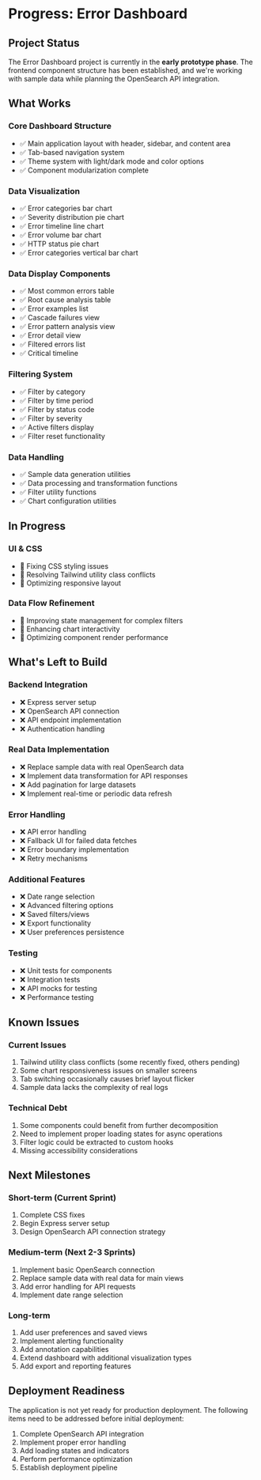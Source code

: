 # Progress: Error Dashboard

## Project Status

The Error Dashboard project is currently in the **early prototype phase**. The frontend component structure has been established, and we're working with sample data while planning the OpenSearch API integration.

## What Works

### Core Dashboard Structure
- ✅ Main application layout with header, sidebar, and content area
- ✅ Tab-based navigation system
- ✅ Theme system with light/dark mode and color options
- ✅ Component modularization complete

### Data Visualization
- ✅ Error categories bar chart
- ✅ Severity distribution pie chart
- ✅ Error timeline line chart
- ✅ Error volume bar chart
- ✅ HTTP status pie chart
- ✅ Error categories vertical bar chart

### Data Display Components
- ✅ Most common errors table
- ✅ Root cause analysis table
- ✅ Error examples list
- ✅ Cascade failures view
- ✅ Error pattern analysis view
- ✅ Error detail view
- ✅ Filtered errors list
- ✅ Critical timeline

### Filtering System
- ✅ Filter by category
- ✅ Filter by time period
- ✅ Filter by status code
- ✅ Filter by severity
- ✅ Active filters display
- ✅ Filter reset functionality

### Data Handling
- ✅ Sample data generation utilities
- ✅ Data processing and transformation functions
- ✅ Filter utility functions
- ✅ Chart configuration utilities

## In Progress

### UI & CSS
- 🔄 Fixing CSS styling issues
- 🔄 Resolving Tailwind utility class conflicts
- 🔄 Optimizing responsive layout

### Data Flow Refinement
- 🔄 Improving state management for complex filters
- 🔄 Enhancing chart interactivity
- 🔄 Optimizing component render performance

## What's Left to Build

### Backend Integration
- ❌ Express server setup
- ❌ OpenSearch API connection
- ❌ API endpoint implementation
- ❌ Authentication handling

### Real Data Implementation
- ❌ Replace sample data with real OpenSearch data
- ❌ Implement data transformation for API responses
- ❌ Add pagination for large datasets
- ❌ Implement real-time or periodic data refresh

### Error Handling
- ❌ API error handling
- ❌ Fallback UI for failed data fetches
- ❌ Error boundary implementation
- ❌ Retry mechanisms

### Additional Features
- ❌ Date range selection
- ❌ Advanced filtering options
- ❌ Saved filters/views
- ❌ Export functionality
- ❌ User preferences persistence

### Testing
- ❌ Unit tests for components
- ❌ Integration tests
- ❌ API mocks for testing
- ❌ Performance testing

## Known Issues

### Current Issues
1. Tailwind utility class conflicts (some recently fixed, others pending)
2. Some chart responsiveness issues on smaller screens
3. Tab switching occasionally causes brief layout flicker
4. Sample data lacks the complexity of real logs

### Technical Debt
1. Some components could benefit from further decomposition
2. Need to implement proper loading states for async operations
3. Filter logic could be extracted to custom hooks
4. Missing accessibility considerations

## Next Milestones

### Short-term (Current Sprint)
1. Complete CSS fixes
2. Begin Express server setup
3. Design OpenSearch API connection strategy

### Medium-term (Next 2-3 Sprints)
1. Implement basic OpenSearch connection
2. Replace sample data with real data for main views
3. Add error handling for API requests
4. Implement date range selection

### Long-term
1. Add user preferences and saved views
2. Implement alerting functionality
3. Add annotation capabilities
4. Extend dashboard with additional visualization types
5. Add export and reporting features

## Deployment Readiness

The application is not yet ready for production deployment. The following items need to be addressed before initial deployment:

1. Complete OpenSearch API integration
2. Implement proper error handling
3. Add loading states and indicators
4. Perform performance optimization
5. Establish deployment pipeline
